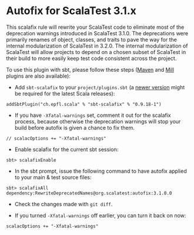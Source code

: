 # Autofix for ScalaTest 3.1.x
This scalafix rule will rewrite your ScalaTest code to eliminate most of the deprecation warnings
introduced in ScalaTest 3.1.0. The deprecations were primarily renames of object, classes, and traits to
pave the way for the internal modularization of ScalaTest in 3.2.0. The internal modularization of ScalaTest
will allow projects to depend on a chosen subset of ScalaTest in their build to more easily keep test code
consistent across the project.

To use this plugin with sbt, please follow these steps ([Maven](https://github.com/evis/scalafix-maven-plugin)
and [Mill](https://github.com/joan38/mill-scalafix) plugins are also available):

  - Add `sbt-scalafix` to your `project/plugins.sbt` (a [newer version](https://github.com/scalacenter/sbt-scalafix/releases) might be required for the latest Scala releases):

```
addSbtPlugin("ch.epfl.scala" % "sbt-scalafix" % "0.9.18-1")
```

  - If you have `-Xfatal-warnings` set, comment it out for the scalafix process, because otherwise
    the deprecation warnings will stop your build before autofix is given a chance to fix them.

```
// scalacOptions += "-Xfatal-warnings"
```

  - Enable scalafix for the current sbt session:

```
sbt> scalafixEnable
```

  - In the sbt prompt, issue the following command to have autofix applied to your main & test source files: 
  
```
sbt> scalafixAll dependency:RewriteDeprecatedNames@org.scalatest:autofix:3.1.0.0
```

  - Check the changes made with `git diff`.

  - If you turned `-Xfatal-warnings` off earlier, you can turn it back on now:

```
scalacOptions += "-Xfatal-warnings"
```
  
